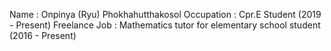 Name : Onpinya (Ryu) Phokhahutthakosol
Occupation : Cpr.E Student (2019 - Present)
Freelance Job : Mathematics tutor for elementary school student (2016 - Present)
